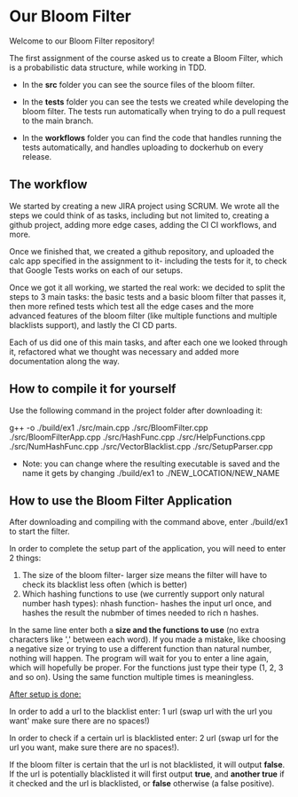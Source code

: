 # Our Bloom Filter
Welcome to our Bloom Filter repository!

The first assignment of the course asked us to create a Bloom Filter, which is a probabilistic data structure, while working in TDD.

* In the **src** folder you can see the source files of the bloom filter.

* In the **tests** folder you can see the tests we created while developing the bloom filter.
The tests run automatically when trying to do a pull request to the main branch.

* In the **workflows** folder you can find the code that handles running the tests automatically,  and handles uploading to dockerhub on every release.


## The workflow
We started by creating a new JIRA project using SCRUM. We wrote all the steps we could think of as tasks, including but not limited to, creating a github project, adding more edge cases, adding the CI CI workflows, and more. 

Once we finished that, we created a github repository, and uploaded the calc app specified in the assignment to it- including the tests for it, to check that Google Tests works on each of our setups. 

Once we got it all working, we started the real work: we decided to split the steps to 3 main tasks: the basic tests and a basic bloom filter that passes it, 
then more refined tests which test all the edge cases and the more advanced features of the bloom filter (like multiple functions and multiple blacklists support), and lastly the CI CD parts. 

Each of us did one of this main tasks, and after each one we looked through it, refactored what we thought was necessary and added more documentation along the way.

## How to compile it for yourself
Use the following command in the project folder after downloading it:

g++ -o ./build/ex1 ./src/main.cpp ./src/BloomFilter.cpp ./src/BloomFilterApp.cpp ./src/HashFunc.cpp ./src/HelpFunctions.cpp ./src/NumHashFunc.cpp ./src/VectorBlacklist.cpp ./src/SetupParser.cpp

* Note: you can change where the resulting executable is saved and the name it gets by changing ./build/ex1 to ./NEW_LOCATION/NEW_NAME

## How to use the Bloom Filter Application
After downloading and compiling with the command above, enter ./build/ex1 to start the filter.

In order to complete the setup part of the application, you will need to enter 2 things:
1. The size of the bloom filter- larger size means the filter will have to check its blacklist less often (which is better)
2. Which hashing functions to use (we currently support only natural number hash types):
    nhash function- hashes the input url once, and hashes the result the nubmber of times needed to rich n hashes.

In the same line enter both a **size and the functions to use** (no extra characters like ',' between each word).
If you made a mistake, like choosing a negative size or trying to use a different function than natural number, nothing will happen.
The program will wait for you to enter a line again, which will hopefully be proper.
For the functions just type their type (1, 2, 3 and so on). Using the same function multiple times is meaningless.


<ins>After setup is done: </ins>

In order to add a url to the blacklist enter:
1 url (swap url with the url you want' make sure there are no spaces!)

In order to check if a certain url is blacklisted enter:
2 url (swap url for the url you want, make sure there are no spaces!).

If the bloom filter is certain that the url is not blacklisted, it will output **false**.
If the url is potentially blacklisted it will first output **true**, and **another true** if it checked and the url is blacklisted, or **false** otherwise (a false positive).


